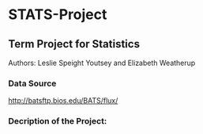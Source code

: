 # STATS-Project
## Term Project for Statistics
Authors: Leslie Speight Youtsey and Elizabeth Weatherup

### Data Source 
http://batsftp.bios.edu/BATS/flux/

### Decription of the Project: 

